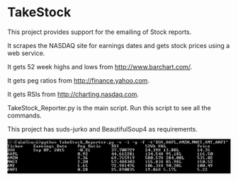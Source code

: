 # TakeStock
This project provides support for the emailing of Stock reports. 

It scrapes the NASDAQ site for earnings dates and gets stock prices using a web service.

It gets 52 week highs and lows from http://www.barchart.com/.

It gets peg ratios from http://finance.yahoo.com.

It gets RSIs from http://charting.nasdaq.com.

TakeStock_Reporter.py is the main script. Run this script to see all the commands.

This project has suds-jurko and BeautifulSoup4 as requirements.

![Alt text](/screenshot.png?raw=true "TakeStock in action")

